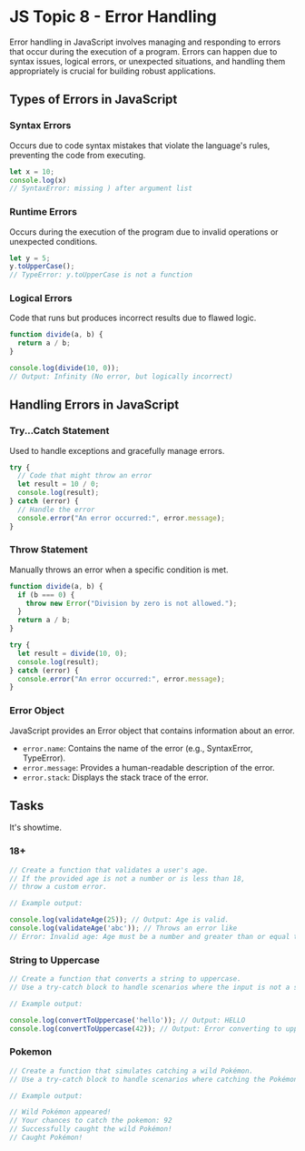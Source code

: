 # JS Topic 8 - Error Handling

Error handling in JavaScript involves managing and responding to errors that occur during the execution of a program. Errors can happen due to syntax issues, logical errors, or unexpected situations, and handling them appropriately is crucial for building robust applications.

## Types of Errors in JavaScript

### Syntax Errors

Occurs due to code syntax mistakes that violate the language's rules, preventing the code from executing.

```js
let x = 10;
console.log(x)
// SyntaxError: missing ) after argument list
```

### Runtime Errors

Occurs during the execution of the program due to invalid operations or unexpected conditions.

```js
let y = 5;
y.toUpperCase();
// TypeError: y.toUpperCase is not a function
```

### Logical Errors

Code that runs but produces incorrect results due to flawed logic.

```js
function divide(a, b) {
  return a / b;
}

console.log(divide(10, 0));
// Output: Infinity (No error, but logically incorrect)
```

## Handling Errors in JavaScript

### Try...Catch Statement

Used to handle exceptions and gracefully manage errors.

```js
try {
  // Code that might throw an error
  let result = 10 / 0;
  console.log(result);
} catch (error) {
  // Handle the error
  console.error("An error occurred:", error.message);
}
```

### Throw Statement

Manually throws an error when a specific condition is met.

```js
function divide(a, b) {
  if (b === 0) {
    throw new Error("Division by zero is not allowed.");
  }
  return a / b;
}

try {
  let result = divide(10, 0);
  console.log(result);
} catch (error) {
  console.error("An error occurred:", error.message);
}
```

### Error Object

JavaScript provides an Error object that contains information about an error.

- `error.name`: Contains the name of the error (e.g., SyntaxError, TypeError).
- `error.message`: Provides a human-readable description of the error.
- `error.stack`: Displays the stack trace of the error.

## Tasks

It's showtime.

### 18+

```js
// Create a function that validates a user's age. 
// If the provided age is not a number or is less than 18, 
// throw a custom error.

// Example output: 

console.log(validateAge(25)); // Output: Age is valid.
console.log(validateAge('abc')); // Throws an error like
// Error: Invalid age: Age must be a number and greater than or equal to 18.
```

### String to Uppercase

```js
// Create a function that converts a string to uppercase. 
// Use a try-catch block to handle scenarios where the input is not a string.

// Example output: 

console.log(convertToUppercase('hello')); // Output: HELLO
console.log(convertToUppercase(42)); // Output: Error converting to uppercase: Input should be a string
```

### Pokemon

```js
// Create a function that simulates catching a wild Pokémon. 
// Use a try-catch block to handle scenarios where catching the Pokémon fails due to low chances.

// Example output: 

// Wild Pokémon appeared!
// Your chances to catch the pokemon: 92
// Successfully caught the wild Pokémon!
// Caught Pokémon!
```